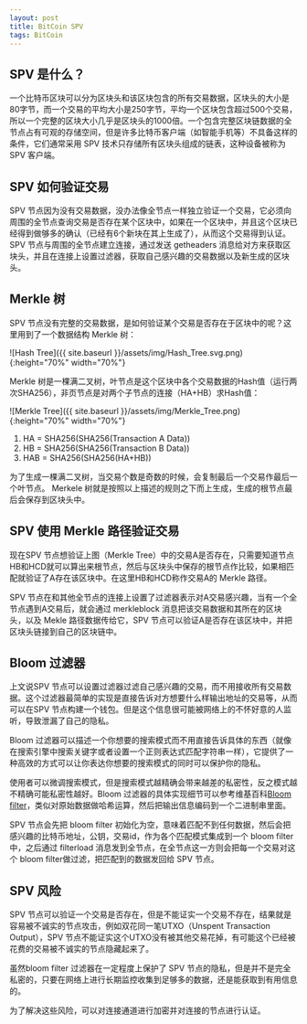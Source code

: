 ```yaml
---
layout: post
title: BitCoin SPV
tags: BitCoin
---
```


## SPV 是什么？
一个比特币区块可以分为区块头和该区块包含的所有交易数据，区块头的大小是80字节，而一个交易的平均大小是250字节，平均一个区块包含超过500个交易，所以一个完整的区块大小几乎是区块头的1000倍。一个包含完整区块链数据的全节点占有可观的存储空间，但是许多比特币客户端（如智能手机等）不具备这样的条件，它们通常采用 SPV 技术只存储所有区块头组成的链表，这种设备被称为 SPV 客户端。

## SPV 如何验证交易
SPV 节点因为没有交易数据，没办法像全节点一样独立验证一个交易，它必须向周围的全节点查询交易是否存在某个区块中，如果在一个区块中，并且这个区块已经得到做够多的确认（已经有6个新块在其上生成了），从而这个交易得到认证。
SPV 节点与周围的全节点建立连接，通过发送 getheaders 消息给对方来获取区块头，并且在连接上设置过滤器，获取自己感兴趣的交易数据以及新生成的区块头。
## Merkle 树
SPV 节点没有完整的交易数据，是如何验证某个交易是否存在于区块中的呢？这里用到了一个数据结构 Merkle 树：

![Hash Tree]({{ site.baseurl }}/assets/img/Hash_Tree.svg.png){:height="70%" width="70%"}

Merkle 树是一棵满二叉树，叶节点是这个区块中各个交易数据的Hash值（运行两次SHA256），非页节点是对两个子节点的连接（HA+HB）求Hash值：

![Merkle Tree]({{ site.baseurl }}/assets/img/Merkle_Tree.png){:height="70%" width="70%"}


1. HA = SHA256(SHA256(Transaction A Data))
2. HB = SHA256(SHA256(Transaction B Data))
3. HAB = SHA256(SHA256(HA+HB))

为了生成一棵满二叉树，当交易个数是奇数的时候，会复制最后一个交易作最后一个叶节点。
Merkele 树就是按照以上描述的规则之下而上生成，生成的根节点最后会保存到区块头中。
## SPV 使用 Merkle 路径验证交易
现在SPV 节点想验证上图（Merkle Tree）中的交易A是否存在，只需要知道节点HB和HCD就可以算出来根节点，然后与区块头中保存的根节点作比较，如果相匹配就验证了A存在该区块中。在这里HB和HCD称作交易A的 Merkle 路径。

SPV 节点在和其他全节点的连接上设置了过滤器表示对A交易感兴趣，当有一个全节点遇到A交易后，就会通过 merkleblock 消息把该交易数据和其所在的区块头，以及 Mekle 路径数据传给它，SPV 节点可以验证A是否存在该区块中，并把区块头链接到自己的区块链中。
## Bloom 过滤器
上文说SPV 节点可以设置过滤器过滤自己感兴趣的交易，而不用接收所有交易数据。这个过滤器最简单的实现是直接告诉对方想要什么样输出地址的交易等，从而可以在SPV 节点构建一个钱包。但是这个信息很可能被网络上的不怀好意的人监听，导致泄漏了自己的隐私。

Bloom 过滤器可以描述一个你想要的搜索模式而不用直接告诉具体的东西（就像在搜索引擎中搜索关键字或者设置一个正则表达式匹配字符串一样），它提供了一种高效的方式可以让你表达你想要的搜索模式的同时可以保护你的隐私。

使用者可以微调搜索模式，但是搜索模式越精确会带来越差的私密性，反之模式越不精确可能私密性越好。Bloom 过滤器的具体实现细节可以参考维基百科[Bloom filter](https://en.wikipedia.org/wiki/Bloom_filter)，类似对原始数据做哈希运算，然后把输出信息编码到一个二进制串里面。

SPV 节点会先把 bloom filter 初始化为空，意味着匹配不到任何数据，然后会把感兴趣的比特币地址，公钥，交易id，作为各个匹配模式集成到一个 bloom filter中，之后通过 filterload 消息发到全节点，在全节点这一方则会把每一个交易对这个 bloom filter做过滤，把匹配到的数据发回给 SPV 节点。

## SPV 风险

SPV 节点可以验证一个交易是否存在，但是不能证实一个交易不存在，结果就是容易被不诚实的节点攻击，例如双花同一笔UTXO（Unspent Transaction Output），SPV 节点不能证实这个UTXO没有被其他交易花掉，有可能这个已经被花费的交易被不诚实的节点隐藏起来了。

虽然bloom filter 过滤器在一定程度上保护了 SPV 节点的隐私，但是并不是完全私密的，只要在网络上进行长期监控收集到足够多的数据，还是能获取到有用信息的。

为了解决这些风险，可以对连接通道进行加密并对连接的节点进行认证。
